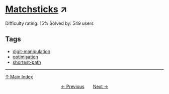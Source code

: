 # [Matchsticks](https://projecteuler.net/problem=893) ↗️

Difficulty rating: 15%
Solved by: 549 users
## Tags

- [digit-manipulation](../tags/digit-manipulation.md)
- [optimisation](../tags/optimisation.md)
- [shortest-path](../tags/shortest-path.md)



---

[↑ Main Index](../README.md)


<div align=center><a href='892.md'>← Previous</a> &nbsp;&nbsp; &nbsp;&nbsp;  <a href='894.md'>Next →</a></div>
